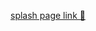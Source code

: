 <a href ='https://albertlarson.github.io'>splash page link 🤖<a>


<!--

- hey it's me 👋🏻. currently trying to stay cool in the shade from the heat of the day.
- click <a href ='https://albertlarson.github.io'>here</a> for my 'proper' splash page.
- interested in all facets of hydrology, from ecology to infrastructure and the sea inbetween.<br><br>
- if i'm writing code, i mostly spend my time on backend scientific computing, but i also like frontend design.
- generally speaking, i write using python in a virtual jupyter environment, managed with pip (and if i have to, miniconda). 
- my broad creative computing interest is creating helpful imagery from data.<br><br>
- i started 'programming' building web pages. <a href = 'http://www.funkychickens.com/main.asp'>funky chickens</a> anyone?
- i'm usually available via email or text message! i don't get a lot of messages, but don't be afraid.
- thanks for reading. brb.
albertlarson/albertlarson is a ✨ special ✨ repository because its `README.md` (this file) appears on your GitHub profile.
You can click the Preview link to take a look at your changes.
--->
